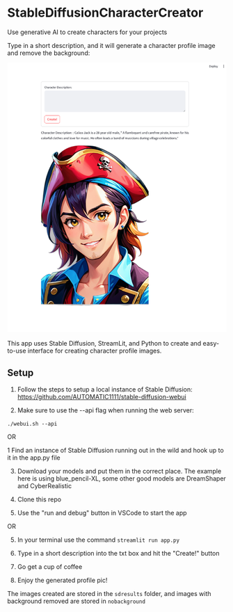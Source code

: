 # StableDiffusionCharacterCreator
Use generative AI to create characters for your projects

Type in a short description, and it will generate a character profile image and remove the background:

![Screenshot](./Screenshot.png)

This app uses Stable Diffusion, StreamLit, and Python to create and easy-to-use interface for creating character profile images.

## Setup

1. Follow the steps to setup a local instance of Stable Diffusion:
https://github.com/AUTOMATIC1111/stable-diffusion-webui

2. Make sure to use the --api flag when running the web server:
```
./webui.sh --api
```

OR 

1 Find an instance of Stable Diffusion running out in the wild and hook up to it in the app.py file

3. Download your models and put them in the correct place. The example here is using blue_pencil-XL, some other good models are DreamShaper and CyberRealistic

4. Clone this repo

5. Use the "run and debug" button in VSCode to start the app

OR 

5. In your terminal use the command `streamlit run app.py`

6. Type in a short description into the txt box and hit the "Create!" button

7. Go get a cup of coffee

8. Enjoy the generated profile pic! 

The images created are stored in the `sdresults` folder, and images with background removed are stored in `nobackground`
